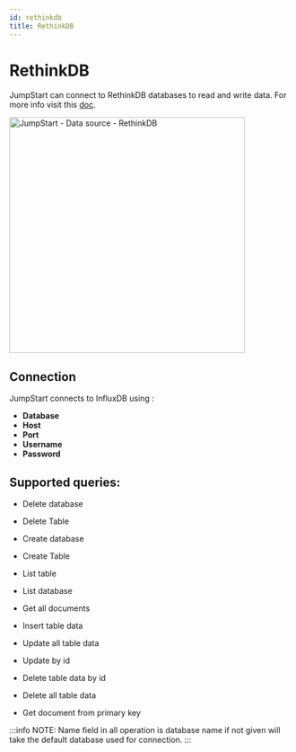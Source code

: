 ```yaml
---
id: rethinkdb
title: RethinkDB
---
```

# RethinkDB

JumpStart can connect to RethinkDB databases to read and write data. For more info visit this [doc](https://rethinkdb.com/api/javascript).

<img class="screenshot-full" src="/img/datasource-reference/rethink/rethink_auth.png" alt="JumpStart - Data source - RethinkDB" height="420" />

## Connection

JumpStart connects to InfluxDB using :

- **Database**
- **Host**
- **Port**
- **Username** 
- **Password** 


## Supported queries:

- Delete database

- Delete Table

- Create database

- Create Table

- List table

- List database

- Get all documents

- Insert table data

- Update all table data

- Update by id

- Delete table data by id

- Delete all table data

- Get document from primary key

:::info
NOTE: Name field in all operation is database name if not given will take the default database used for connection.
:::
